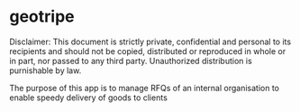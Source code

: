 # geotripe
Disclaimer: This document is strictly private, confidential and personal to its recipients and should not be copied, distributed or reproduced in whole or in part, nor passed to any third party. 
Unauthorized distribution is purnishable by law.

The purpose of this app is to manage RFQs of an internal organisation to enable speedy delivery of goods to clients
